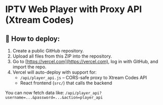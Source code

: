 # IPTV Web Player with Proxy API (Xtream Codes)

## 🔧 How to deploy:

1. Create a public GitHub repository.
2. Upload all files from this ZIP into the repository.
3. Go to [https://vercel.com](https://vercel.com), log in with GitHub, and import the repo.
4. Vercel will auto-deploy with support for:
   - `/api/player_api.js` – CORS-safe proxy to Xtream Codes API
   - React frontend (`src/`) that calls the backend

You can now fetch data like:
`/api/player_api?username=...&password=...&action=player_api`
